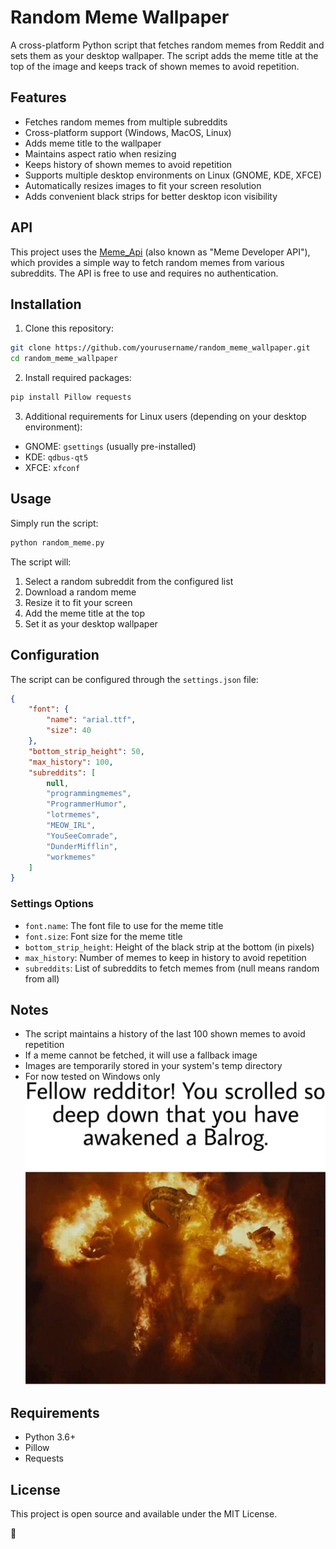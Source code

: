 # Random Meme Wallpaper

A cross-platform Python script that fetches random memes from Reddit and sets them as your desktop wallpaper. The script adds the meme title at the top of the image and keeps track of shown memes to avoid repetition.

## Features

- Fetches random memes from multiple subreddits
- Cross-platform support (Windows, MacOS, Linux)
- Adds meme title to the wallpaper
- Maintains aspect ratio when resizing
- Keeps history of shown memes to avoid repetition
- Supports multiple desktop environments on Linux (GNOME, KDE, XFCE)
- Automatically resizes images to fit your screen resolution
- Adds convenient black strips for better desktop icon visibility

## API

This project uses the [Meme_Api](https://github.com/D3vd/Meme_Api) (also known as "Meme Developer API"), which provides a simple way to fetch random memes from various subreddits. The API is free to use and requires no authentication.

## Installation

1. Clone this repository:

```bash
git clone https://github.com/yourusername/random_meme_wallpaper.git
cd random_meme_wallpaper
```

2. Install required packages:

```bash
pip install Pillow requests
```

3. Additional requirements for Linux users (depending on your desktop environment):
- GNOME: `gsettings` (usually pre-installed)
- KDE: `qdbus-qt5`
- XFCE: `xfconf`

## Usage

Simply run the script:

```bash
python random_meme.py
```

The script will:
1. Select a random subreddit from the configured list
2. Download a random meme
3. Resize it to fit your screen
4. Add the meme title at the top
5. Set it as your desktop wallpaper

## Configuration

The script can be configured through the `settings.json` file:

```json
{
    "font": {
        "name": "arial.ttf",
        "size": 40
    },
    "bottom_strip_height": 50,
    "max_history": 100,
    "subreddits": [
        null,
        "programmingmemes",
        "ProgrammerHumor",
        "lotrmemes",
        "MEOW_IRL",
        "YouSeeComrade",
        "DunderMifflin",
        "workmemes"
    ]
}
```

### Settings Options

- `font.name`: The font file to use for the meme title
- `font.size`: Font size for the meme title
- `bottom_strip_height`: Height of the black strip at the bottom (in pixels)
- `max_history`: Number of memes to keep in history to avoid repetition
- `subreddits`: List of subreddits to fetch memes from (null means random from all)

## Notes

- The script maintains a history of the last 100 shown memes to avoid repetition
- If a meme cannot be fetched, it will use a fallback image
- Images are temporarily stored in your system's temp directory
- For now tested on Windows only
![Fallback Balrog](./fallback_balrog.jpg)

## Requirements

- Python 3.6+
- Pillow
- Requests

## License

This project is open source and available under the MIT License.

:sheep:
